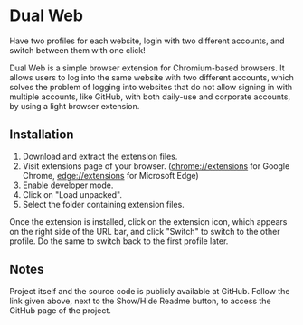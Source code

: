 # Dual Web
Have two profiles for each website, login with two different accounts, and switch between them with one click!

Dual Web is a simple browser extension for Chromium-based browsers. It allows users to log into the same website with two
different accounts, which solves the problem of logging into websites that do not allow signing in with multiple accounts,
like GitHub, with both daily-use and corporate accounts, by using a light browser extension.

## Installation
1. Download and extract the extension files.
2. Visit extensions page of your browser. ([chrome://extensions](chrome://extensions) for Google Chrome, [edge://extensions](edge://extensions) for Microsoft Edge)
3. Enable developer mode.
4. Click on "Load unpacked".
5. Select the folder containing extension files.  

Once the extension is installed, click on the extension icon, which appears on the right side of the URL bar, and
click "Switch" to switch to the other profile. Do the same to switch back to the first profile later.

## Notes
Project itself and the source code is publicly available at GitHub. Follow the link given above, next to the Show/Hide Readme button, to access the GitHub page of the project.
